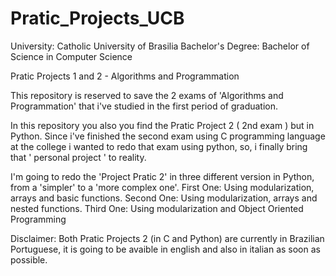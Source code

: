 # Pratic_Projects_UCB
University: Catholic University of Brasilia 
Bachelor's Degree: Bachelor of Science in Computer Science 

Pratic Projects 1 and 2 - Algorithms and Programmation


This repository is reserved to save the 2 exams of 'Algorithms and Programmation' that i've studied
in the first period of graduation.

In this repository you also you find the Pratic Project 2 ( 2nd exam ) but in Python.
Since i've finished the second exam using C programming language at the college i wanted to redo that exam using python,
so, i finally bring that ' personal project ' to reality.

I'm going to redo the 'Project Pratic 2' in three different version in Python, from a 'simpler' to a 'more complex one'.
First One: Using modularization, arrays and basic functions.
Second One: Using modularization, arrays and nested functions.
Third One: Using modularization and Object Oriented Programming

Disclaimer:
  Both Pratic Projects 2 (in C and Python) are currently in Brazilian Portuguese, it is going to be avaible in english and also in italian as soon as possible.
